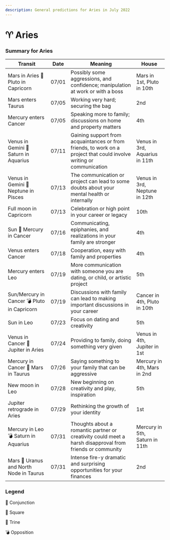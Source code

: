 ```yaml
---
description: General predictions for Aries in July 2022
---
```


# ♈ Aries

### Summary for Aries

| Transit                                     | Date  | Meaning                                                                                                              | House                          |
| ------------------------------------------- | ----- | -------------------------------------------------------------------------------------------------------------------- | ------------------------------ |
| Mars in Aries 🔲 Pluto in Capricorn         | 07/01 | Possibly some aggressions, and confidence; manipulation at work or with a boss                                       | Mars in 1st, Pluto in 10th     |
| Mars enters Taurus                          | 07/05 | Working very hard; securing the bag                                                                                  | 2nd                            |
| Mercury enters Cancer                       | 07/05 | Speaking more to family; discussions on home and property matters                                                    | 4th                            |
| Venus in Gemini 🔺 Saturn in Aquarius       | 07/11 | Gaining support from acquaintances or from friends, to work on a project that could involve writing or communication | Venus in 3rd, Aquarius in 11th |
| Venus in Gemini 🔲 Neptune in Pisces        | 07/13 | The communication or project can lead to some doubts about your mental health or internally                          | Venus in 3rd, Neptune in 12th  |
| Full moon in Capricorn                      | 07/13 | Celebration or high point in your career or legacy                                                                   | 10th                           |
| Sun 🖤 Mercury in Cancer                    | 07/16 | Communicating, epiphanies, and realizations in your family are stronger                                              | 4th                            |
| Venus enters Cancer                         | 07/18 | Cooperation, easy with family and properties                                                                         | 4th                            |
| Mercury enters Leo                          | 07/19 | More communication with someone you are dating, or child, or artistic project                                        | 5th                            |
| Sun/Mercury in Cancer 💣 Pluto in Capricorn | 07/19 | Discussions with family can lead to making important discussions in your career                                      | Cancer in 4th, Pluto in 10th   |
| Sun in Leo                                  | 07/23 | Focus on dating and creativity                                                                                       | 5th                            |
| Venus in Cancer 🔲 Jupiter in Aries         | 07/24 | Providing to family, doing something very given                                                                      | Venus in 4th, Jupiter in 1st   |
| Mercury in Cancer 🔲 Mars in Taurus         | 07/26 | Saying something to your family that can be aggressive                                                               | Mercury in 4th, Mars in 2nd    |
| New moon in Leo                             | 07/28 | New beginning on creativity and play, inspiration                                                                    | 5th                            |
| Jupiter retrograde in Aries                 | 07/29 | Rethinking the growth of your identity                                                                               | 1st                            |
| Mercury in Leo 💣 Saturn in Aquarius        | 07/31 | Thoughts about a romantic partner or creativity could meet a harsh disapproval from friends or community             | Mercury in 5th, Saturn in 11th |
| Mars 🖤 Uranus and North Node in Taurus     | 07/31 | Intense fire-y dramatic and surprising opportunities for your finances                                               | 2nd                            |





### Legend



🖤 Conjunction

🔲 Square

🔺 Trine

💣 Opposition


